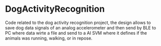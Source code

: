 # DogActivityRecognition
Code related to the dog activity recognition project, the design allows to save dog data signals of an analog accelerometer and then send by BLE to PC where data wirte a file and send to a AI SVM where it defines if the animals was running, walking, or in repose.
